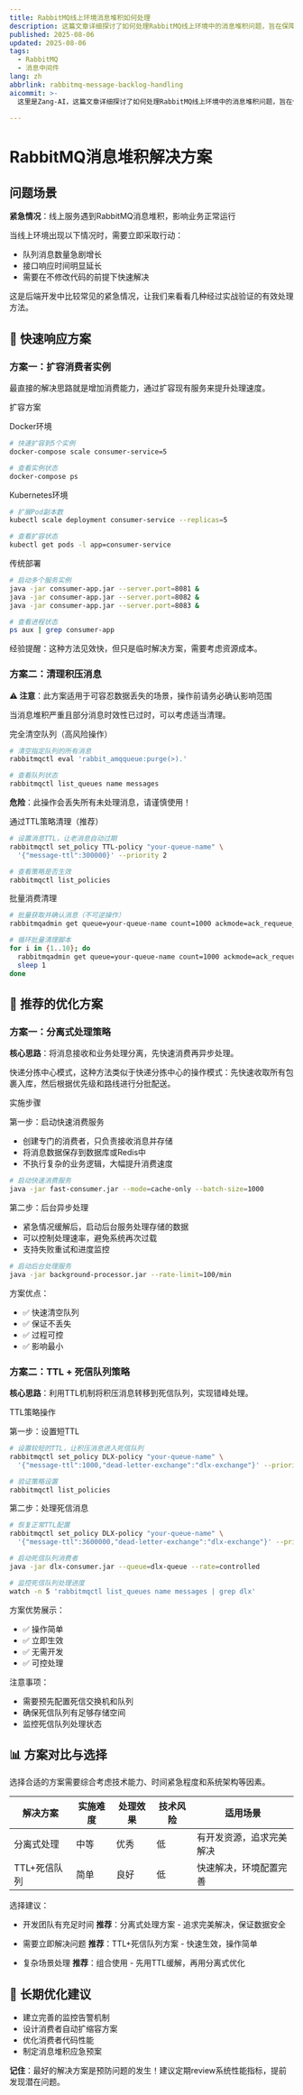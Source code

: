 ```yaml
---
title: RabbitMQ线上环境消息堆积如何处理
description: 这篇文章详细探讨了如何处理RabbitMQ线上环境中的消息堆积问题，旨在保障业务的稳定运行。
published: 2025-08-06
updated: 2025-08-06
tags:
  - RabbitMQ
  - 消息中间件
lang: zh
abbrlink: rabbitmq-message-backlog-handling
aicommit: >-
  这里是Zang-AI，这篇文章详细探讨了如何处理RabbitMQ线上环境中的消息堆积问题，旨在保障业务的稳定运行。文章首先指出，当线上服务遭遇消息堆积时，需要立即采取行动。针对紧急情况，提供了两种快速见效的解决方案：一是扩容消费者实例，通过增加消费能力来提升处理速度，这是一种快速但临时性的方法；二是清理积压消息，通过清空队列、设置消息生存时间（TTL）让其自动过期，或批量获取并确认消息，但此方案需谨慎，因为它可能导致数据丢失，仅适用于可容忍数据损失的场景。进一步，文章提出了两种更具策略性的处理方案：分离式处理策略，其核心是将消息接收与业务处理解耦，先快速消费消息再进行异步处理；另一种是TTL加死信队列策略，利用消息的TTL机制将积压消息转移到死信队列，从而实现错峰处理。文章强调，选择合适的解决方案需综合考虑技术能力、时间紧急程度和系统架构等因素，并推荐了分离式处理、TTL加死信队列或两者结合的方法。最后，文章提醒读者，预防是最好的解决方案，建议定期审查系统性能指标，以便提前发现和解决潜在问题。

---
```


# RabbitMQ消息堆积解决方案

## 问题场景

**紧急情况**：线上服务遇到RabbitMQ消息堆积，影响业务正常运行

当线上环境出现以下情况时，需要立即采取行动：

- 队列消息数量急剧增长
- 接口响应时间明显延长
- 需要在不修改代码的前提下快速解决

这是后端开发中比较常见的紧急情况，让我们来看看几种经过实战验证的有效处理方法。

## 🚀 快速响应方案

### 方案一：扩容消费者实例

最直接的解决思路就是增加消费能力，通过扩容现有服务来提升处理速度。

扩容方案

Docker环境

```bash
# 快速扩容到5个实例
docker-compose scale consumer-service=5

# 查看实例状态
docker-compose ps
```

Kubernetes环境

```bash
# 扩展Pod副本数
kubectl scale deployment consumer-service --replicas=5

# 查看扩容状态
kubectl get pods -l app=consumer-service
```

传统部署

```bash
# 启动多个服务实例
java -jar consumer-app.jar --server.port=8081 &
java -jar consumer-app.jar --server.port=8082 &
java -jar consumer-app.jar --server.port=8083 &

# 查看进程状态
ps aux | grep consumer-app
```

经验提醒：这种方法见效快，但只是临时解决方案，需要考虑资源成本。

### 方案二：清理积压消息

**⚠️ 注意**：此方案适用于可容忍数据丢失的场景，操作前请务必确认影响范围

当消息堆积严重且部分消息时效性已过时，可以考虑适当清理。

完全清空队列（高风险操作）

```bash
# 清空指定队列的所有消息
rabbitmqctl eval 'rabbit_amqqueue:purge(>).'

# 查看队列状态
rabbitmqctl list_queues name messages
```

**危险**：此操作会丢失所有未处理消息，请谨慎使用！

通过TTL策略清理（推荐）

```bash
# 设置消息TTL，让老消息自动过期
rabbitmqctl set_policy TTL-policy "your-queue-name" \
  '{"message-ttl":300000}' --priority 2

# 查看策略是否生效
rabbitmqctl list_policies
```

批量消费清理

```bash
# 批量获取并确认消息（不可逆操作）
rabbitmqadmin get queue=your-queue-name count=1000 ackmode=ack_requeue_false

# 循环批量清理脚本
for i in {1..10}; do
  rabbitmqadmin get queue=your-queue-name count=1000 ackmode=ack_requeue_false
  sleep 1
done
```

## 🎯 推荐的优化方案

### 方案一：分离式处理策略

**核心思路**：将消息接收和业务处理分离，先快速消费再异步处理。

快递分拣中心模式，这种方法类似于快递分拣中心的操作模式：先快速收取所有包裹入库，然后根据优先级和路线进行分批配送。

实施步骤

第一步：启动快速消费服务

- 创建专门的消费者，只负责接收消息并存储
- 将消息数据保存到数据库或Redis中
- 不执行复杂的业务逻辑，大幅提升消费速度

```bash
# 启动快速消费服务
java -jar fast-consumer.jar --mode=cache-only --batch-size=1000
```

第二步：后台异步处理

- 紧急情况缓解后，启动后台服务处理存储的数据
- 可以控制处理速率，避免系统再次过载
- 支持失败重试和进度监控

```bash
# 启动后台处理服务
java -jar background-processor.jar --rate-limit=100/min
```

方案优点：

- ✅ 快速清空队列
- ✅ 保证不丢失
- ✅ 过程可控
- ✅ 影响最小

### 方案二：TTL + 死信队列策略

**核心思路**：利用TTL机制将积压消息转移到死信队列，实现错峰处理。

TTL策略操作

第一步：设置短TTL

```bash
# 设置较短的TTL，让积压消息进入死信队列
rabbitmqctl set_policy DLX-policy "your-queue-name" \
  '{"message-ttl":1000,"dead-letter-exchange":"dlx-exchange"}' --priority 10

# 验证策略设置
rabbitmqctl list_policies
```

第二步：处理死信消息

```bash
# 恢复正常TTL配置
rabbitmqctl set_policy DLX-policy "your-queue-name" \
  '{"message-ttl":3600000,"dead-letter-exchange":"dlx-exchange"}' --priority 10

# 启动死信队列消费者
java -jar dlx-consumer.jar --queue=dlx-queue --rate=controlled

# 监控死信队列处理进度
watch -n 5 'rabbitmqctl list_queues name messages | grep dlx'
```

方案优势展示：

- ✅ 操作简单
- ✅ 立即生效
- ✅ 无需开发
- ✅ 可控处理

注意事项：

- 需要预先配置死信交换机和队列
- 确保死信队列有足够存储空间
- 监控死信队列处理状态

## 📊 方案对比与选择

选择合适的方案需要综合考虑技术能力、时间紧急程度和系统架构等因素。

| 解决方案          | 实施难度 | 处理效果 | 技术风险 | 适用场景                      |
|------------------|---------|---------|---------|-----------------------------|
| 分离式处理        | 中等    | 优秀    | 低      | 有开发资源，追求完美解决      |
| TTL+死信队列      | 简单    | 良好    | 低      | 快速解决，环境配置完善        |

选择建议：

- 开发团队有充足时间
  **推荐**：分离式处理方案 - 追求完美解决，保证数据安全

- 需要立即解决问题
  **推荐**：TTL+死信队列方案 - 快速生效，操作简单

- 复杂场景处理
  **推荐**：组合使用 - 先用TTL缓解，再用分离式优化

## 🔧 长期优化建议

- 建立完善的监控告警机制
- 设计消费者自动扩缩容方案
- 优化消费者代码性能
- 制定消息堆积应急预案

**记住**：最好的解决方案是预防问题的发生！建议定期review系统性能指标，提前发现潜在问题。
